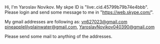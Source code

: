 Hi,
I'm Yaroslav Novikov.
My skpe ID is "live:.cid.45799b79b74e4bbb".
Please login and send some message to me in "https://web.skype.com/".

My gmail addresses are following as:
  vn627023@gmail.com
  pineapplelilyplainwater@gmail.com,
  YaroslavNovikov040390@gmail.com

Please send some mail to anything of the addresses.




